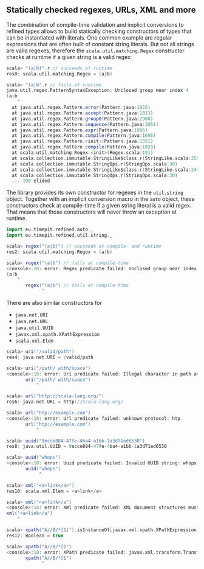 ## Statically checked regexes, URLs, XML and more

The combination of compile-time validation and implicit conversions to
refined types allows to build statically checking constructors of types
that can be instantiated with literals. One common example are regular
expressions that are often built of constant string literals. But not
all strings are valid regexes, therefore the `scala.util.matching.Regex`
constructor checks at runtime if a given string is a valid regex:

```scala
scala> "(a|b)".r // succeeds at runtime
res0: scala.util.matching.Regex = (a|b)

scala> "(a|b".r // fails at runtime
java.util.regex.PatternSyntaxException: Unclosed group near index 4
(a|b
    ^
  at java.util.regex.Pattern.error(Pattern.java:1955)
  at java.util.regex.Pattern.accept(Pattern.java:1813)
  at java.util.regex.Pattern.group0(Pattern.java:2908)
  at java.util.regex.Pattern.sequence(Pattern.java:2051)
  at java.util.regex.Pattern.expr(Pattern.java:1996)
  at java.util.regex.Pattern.compile(Pattern.java:1696)
  at java.util.regex.Pattern.<init>(Pattern.java:1351)
  at java.util.regex.Pattern.compile(Pattern.java:1028)
  at scala.util.matching.Regex.<init>(Regex.scala:191)
  at scala.collection.immutable.StringLike$class.r(StringLike.scala:255)
  at scala.collection.immutable.StringOps.r(StringOps.scala:30)
  at scala.collection.immutable.StringLike$class.r(StringLike.scala:244)
  at scala.collection.immutable.StringOps.r(StringOps.scala:30)
  ... 190 elided
```

The library provides its own constructor for regexes in the `util.string`
object. Together with an implicit conversion macro in the `auto` object,
these constructors check at compile-time if a given string literal is a
valid regex. That means that those constructors will never throw an
exception at runtime.

```scala
import eu.timepit.refined.auto._
import eu.timepit.refined.util.string._
```
```scala
scala> regex("(a|b)") // succeeds at compile- and runtime
res2: scala.util.matching.Regex = (a|b)

scala> regex("(a|b") // fails at compile-time
<console>:18: error: Regex predicate failed: Unclosed group near index 4
(a|b
    ^
       regex("(a|b") // fails at compile-time
             ^
```

There are also similar constructors for
* `java.net.URI`
* `java.net.URL`
* `java.util.UUID`
* `javax.xml.xpath.XPathExpression`
* `scala.xml.Elem`

```scala
scala> uri("/valid/path")
res4: java.net.URI = /valid/path

scala> uri("/path/ with/space")
<console>:18: error: Uri predicate failed: Illegal character in path at index 6: /path/ with/space
       uri("/path/ with/space")
           ^

scala> url("http://scala-lang.org/")
res6: java.net.URL = http://scala-lang.org/

scala> url("htp://example.com")
<console>:18: error: Url predicate failed: unknown protocol: htp
       url("htp://example.com")
           ^

scala> uuid("9ecce884-47fe-4ba4-a1bb-1a3d71ed6530")
res8: java.util.UUID = 9ecce884-47fe-4ba4-a1bb-1a3d71ed6530

scala> uuid("whops")
<console>:18: error: Uuid predicate failed: Invalid UUID string: whops
       uuid("whops")
            ^

scala> xml("<a>link</a>")
res10: scala.xml.Elem = <a>link</a>

scala> xml("<a>link</a")
<console>:18: error: Xml predicate failed: XML document structures must start and end within the same entity.
xml("<a>link</a")
    ^

scala> xpath("A//B/*[1]").isInstanceOf[javax.xml.xpath.XPathExpression]
res12: Boolean = true

scala> xpath("A//B/*[1")
<console>:18: error: XPath predicate failed: javax.xml.transform.TransformerException: Expected ], but found:
       xpath("A//B/*[1")
             ^
```
